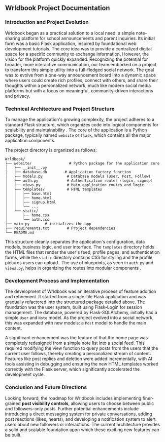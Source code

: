 ## Wrldbook Project Documentation

### Introduction and Project Evolution

Wrldbook began as a practical solution to a local need: a simple note-sharing platform for school announcements and parent inquiries. Its initial form was a basic Flask application, inspired by foundational web development tutorials. The core idea was to provide a centralized digital space for a specific community to exchange information. However, the vision for the platform quickly expanded. Recognizing the potential for broader, more interactive communication, our team embarked on a project to transform this simple utility into a full-fledged social network. The goal was to evolve from a one-way announcement board into a dynamic space where users could create rich profiles, connect with others, and share their thoughts within a personalized network, much like modern social media platforms but with a focus on meaningful, community-driven interactions and privacy.

### Technical Architecture and Project Structure

To manage the application's growing complexity, the project adheres to a standard Flask structure, which organizes code into logical components for scalability and maintainability . The core of the application is a Python package, typically named `website` or `flask`, which contains all the major application components.

The project directory is organized as follows:

```
Wrldbook/
├── website/                 # Python package for the application core
│   ├── __init__.py 
|   ├── database.db        # Application factory function
│   ├── models.py           # Database models (User, Post, Follow)
│   ├── auth.py             # Authentication routes (login, signup)
│   ├── views.py            # Main application routes and logic
│   ├── templates/          # HTML templates
│   │   ├── base.html
│   │   ├── home.html
│   │   ├── signup.html
│   │   └── ...
│   └── static/
│       ├── home.css
│       └── auth.css
├── main.py       # initializes the app
├── requirements.txt        # Project dependencies
└── README.md
```

This structure cleanly separates the application's configuration, data models, business logic, and user interface. The `templates` directory holds the HTML files that render the user's feed, profile pages, and authentication forms, while the `static` directory contains CSS for styling and the profile pictures users can upload . The use of blueprints, as seen in `auth.py` and `views.py`, helps in organizing the routes into modular components .

### Development Process and Implementation

The development of Wrldbook was an iterative process of feature addition and refinement. It started from a single-file Flask application and was gradually refactored into the structured package detailed above. The foundation was the user system, built using Flask-Login for session management. The database, powered by Flask-SQLAlchemy, initially had a simple `User` and `Note` model. As the project evolved into a social network, this was expanded with new models: a `Post` model to handle the main content.

A significant enhancement was the feature of that the home page was completely redesigned from a simple note list into a social feed. This required modifying the view function to query posts from the users that the current user follows, thereby creating a personalized stream of content. Features like post replies and deletion were added incrementally, with AI tools assisting in debugging and ensuring the new HTML templates worked correctly with the Flask server, which significantly accelerated the development cycle.

### Conclusion and Future Directions

Looking forward, the roadmap for Wrldbook includes implementing finer-grained **post visibility controls**, allowing users to choose between public and followers-only posts. Further potential enhancements include introducing a direct messaging system for private conversations, adding post reactions (likes, hearts), and developing a notification system to alert users about new followers or interactions. The current architecture provides a solid and scalable foundation upon which these exciting new features can be built.